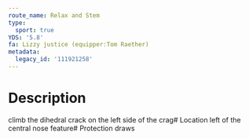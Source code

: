 ```yaml
---
route_name: Relax and Stem
type:
  sport: true
YDS: '5.8'
fa: Lizzy justice (equipper:Tom Raether)
metadata:
  legacy_id: '111921258'
---
```

# Description
climb the dihedral crack on the left side of the crag# Location
left of the central nose feature# Protection
draws
